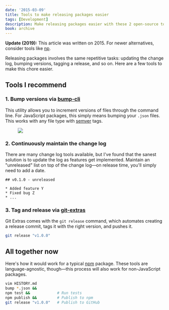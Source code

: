 ```yaml
---
date: '2015-03-09'
title: Tools to make releasing packages easier
tags: [Development]
description: Make releasing packages easier with these 2 open-source tools.
book: archive
---
```


<Notice archived>

**Update (2019):** This article was written on 2015. For newer alternatives, consider tools like [np](https://npmjs.com/package/np).

</Notice>

Releasing packages involves the same repetitive tasks: updating the change log, bumping versions, tagging a release, and so on. Here are a few tools to make this chore easier.

## Tools I recommend

### 1. Bump versions via [bump-cli](http://npmjs.com/bump-cli)

This utility allows you to increment versions of files through the command line. For JavaScript packages, this simply means bumping your `.json` files. This works with any file type with [semver](http://semver.org/) tags.

<figure class='-transparent'>
<img src='https://camo.githubusercontent.com/b35364114a530e5b4066d719c150d7abaaf4e95f/687474703a2f2f63646e2e7261776769742e636f6d2f727374616372757a2f62756d702d636c692f613235316336332f62756d702e706e67' />
</figure>

### 2. Continuously maintain the change log

There are many change log tools available, but I've found that the sanest solution is to update the log as features get implemented. Maintain an "unreleased" list on top of the change log—on release time, you'll simply need to add a date.

```
## v0.1.0 - unreleased

* Added feature Y
* Fixed bug Z
* ...
```

### 3. Tag and release via [git-extras](https://github.com/tj/git-extras)

Git Extras comes with the `git release` command, which automates creating a release commit, tags it with the right version, and pushes it.

```bash
git release "v1.0.0"
```

## All together now

Here's how it would work for a typical [npm](http://npmjs.com) package. These tools are language-agnostic, though—this process will also work for non-JavaScript packages.

```bash
vim HISTORY.md
bump *.json &&
npm test &&            # Run tests
npm publish &&         # Publish to npm
git release "v1.0.0"   # Publish to GitHub
```
